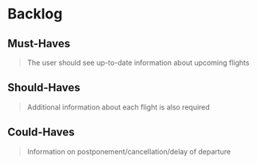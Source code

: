 # Backlog

## Must-Haves

> The user should see up-to-date information about upcoming flights

## Should-Haves

> Additional information about each flight is also required

## Could-Haves

> Information on postponement/cancellation/delay of departure
